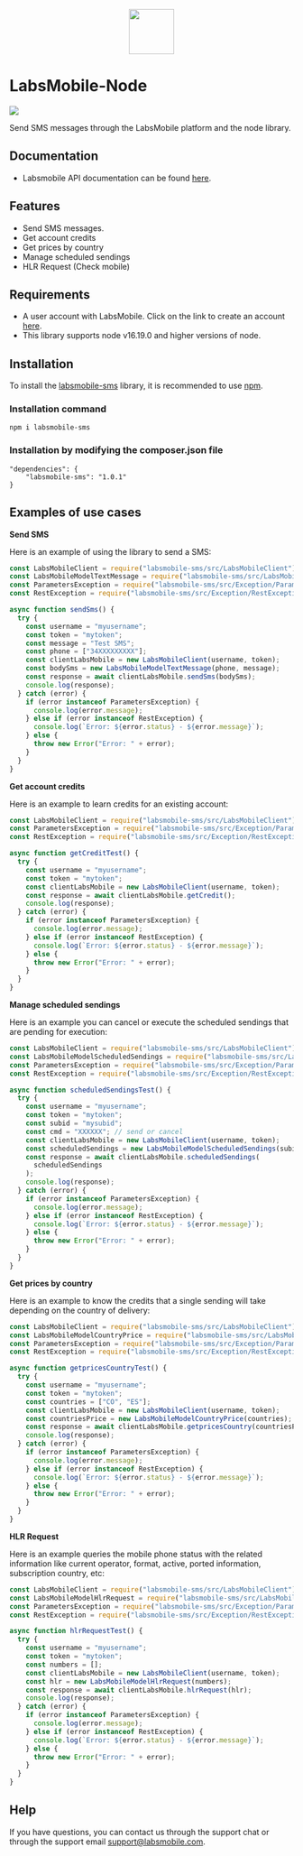 <p align="center">
  <img src="https://avatars.githubusercontent.com/u/152215067?s=200&v=4" height="80">
</p>

# LabsMobile-Node

![](https://img.shields.io/badge/version-1.0.1-blue.svg)

Send SMS messages through the LabsMobile platform and the node library.

## Documentation

- Labsmobile API documentation can be found [here][apidocs].

## Features

- Send SMS messages.
- Get account credits
- Get prices by country
- Manage scheduled sendings
- HLR Request (Check mobile)

## Requirements

- A user account with LabsMobile. Click on the link to create an account [here][signUp].
- This library supports node v16.19.0 and higher versions of node.

## Installation

To install the [labsmobile-sms][packages] library, it is recommended to use [npm][getnpm].

### Installation command

```
npm i labsmobile-sms
```

### Installation by modifying the composer.json file

```
"dependencies": {
	"labsmobile-sms": "1.0.1"
}
```

## Examples of use cases

**Send SMS**

Here is an example of using the library to send a SMS:

```javascript
const LabsMobileClient = require("labsmobile-sms/src/LabsMobileClient");
const LabsMobileModelTextMessage = require("labsmobile-sms/src/LabsMobileModelTextMessage");
const ParametersException = require("labsmobile-sms/src/Exception/ParametersException");
const RestException = require("labsmobile-sms/src/Exception/RestException");

async function sendSms() {
  try {
    const username = "myusername";
    const token = "mytoken";
    const message = "Test SMS";
    const phone = ["34XXXXXXXXX"];
    const clientLabsMobile = new LabsMobileClient(username, token);
    const bodySms = new LabsMobileModelTextMessage(phone, message);
    const response = await clientLabsMobile.sendSms(bodySms);
    console.log(response);
  } catch (error) {
    if (error instanceof ParametersException) {
      console.log(error.message);
    } else if (error instanceof RestException) {
      console.log(`Error: ${error.status} - ${error.message}`);
    } else {
      throw new Error("Error: " + error);
    }
  }
}
```

**Get account credits**

Here is an example to learn credits for an existing account:

```javascript
const LabsMobileClient = require("labsmobile-sms/src/LabsMobileClient");
const ParametersException = require("labsmobile-sms/src/Exception/ParametersException");
const RestException = require("labsmobile-sms/src/Exception/RestException");

async function getCreditTest() {
  try {
    const username = "myusername";
    const token = "mytoken";
    const clientLabsMobile = new LabsMobileClient(username, token);
    const response = await clientLabsMobile.getCredit();
    console.log(response);
  } catch (error) {
    if (error instanceof ParametersException) {
      console.log(error.message);
    } else if (error instanceof RestException) {
      console.log(`Error: ${error.status} - ${error.message}`);
    } else {
      throw new Error("Error: " + error);
    }
  }
}
```

**Manage scheduled sendings**

Here is an example you can cancel or execute the scheduled sendings that are pending for execution:

```javascript
const LabsMobileClient = require("labsmobile-sms/src/LabsMobileClient");
const LabsMobileModelScheduledSendings = require("labsmobile-sms/src/LabsMobileModelScheduledSendings");
const ParametersException = require("labsmobile-sms/src/Exception/ParametersException");
const RestException = require("labsmobile-sms/src/Exception/RestException");

async function scheduledSendingsTest() {
  try {
    const username = "myusername";
    const token = "mytoken";
    const subid = "mysubid";
    const cmd = "XXXXXX"; // send or cancel
    const clientLabsMobile = new LabsMobileClient(username, token);
    const scheduledSendings = new LabsMobileModelScheduledSendings(subid, cmd);
    const response = await clientLabsMobile.scheduledSendings(
      scheduledSendings
    );
    console.log(response);
  } catch (error) {
    if (error instanceof ParametersException) {
      console.log(error.message);
    } else if (error instanceof RestException) {
      console.log(`Error: ${error.status} - ${error.message}`);
    } else {
      throw new Error("Error: " + error);
    }
  }
}
```

**Get prices by country**

Here is an example to know the credits that a single sending will take depending on the country of delivery:

```javascript
const LabsMobileClient = require("labsmobile-sms/src/LabsMobileClient");
const LabsMobileModelCountryPrice = require("labsmobile-sms/src/LabsMobileModelCountryPrice");
const ParametersException = require("labsmobile-sms/src/Exception/ParametersException");
const RestException = require("labsmobile-sms/src/Exception/RestException");

async function getpricesCountryTest() {
  try {
    const username = "myusername";
    const token = "mytoken";
    const countries = ["CO", "ES"];
    const clientLabsMobile = new LabsMobileClient(username, token);
    const countriesPrice = new LabsMobileModelCountryPrice(countries);
    const response = await clientLabsMobile.getpricesCountry(countriesPrice);
    console.log(response);
  } catch (error) {
    if (error instanceof ParametersException) {
      console.log(error.message);
    } else if (error instanceof RestException) {
      console.log(`Error: ${error.status} - ${error.message}`);
    } else {
      throw new Error("Error: " + error);
    }
  }
}
```

**HLR Request**

Here is an example queries the mobile phone status with the related information like current operator, format, active, ported information, subscription country, etc:

```javascript
const LabsMobileClient = require("labsmobile-sms/src/LabsMobileClient");
const LabsMobileModelHlrRequest = require("labsmobile-sms/src/LabsMobileModelHlrRequest");
const ParametersException = require("labsmobile-sms/src/Exception/ParametersException");
const RestException = require("labsmobile-sms/src/Exception/RestException");

async function hlrRequestTest() {
  try {
    const username = "myusername";
    const token = "mytoken";
    const numbers = [];
    const clientLabsMobile = new LabsMobileClient(username, token);
    const hlr = new LabsMobileModelHlrRequest(numbers);
    const response = await clientLabsMobile.hlrRequest(hlr);
    console.log(response);
  } catch (error) {
    if (error instanceof ParametersException) {
      console.log(error.message);
    } else if (error instanceof RestException) {
      console.log(`Error: ${error.status} - ${error.message}`);
    } else {
      throw new Error("Error: " + error);
    }
  }
}
```

## Help

If you have questions, you can contact us through the support chat or through the support email support@labsmobile.com.

[apidocs]: https://apidocs.labsmobile.com/
[signUp]: https://www.labsmobile.com/en/signup
[packages]: https://www.npmjs.com/package/labsmobile-sms
[getnpm]: https://docs.npmjs.com/downloading-and-installing-node-js-and-npm
